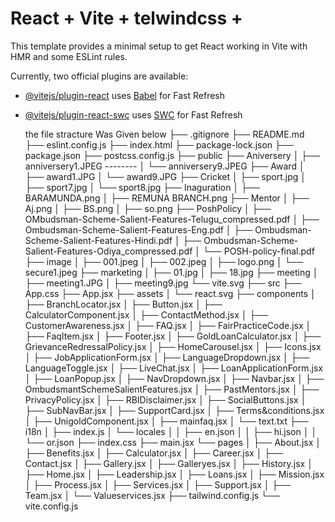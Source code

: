 # React + Vite + telwindcss + 

This template provides a minimal setup to get React working in Vite with HMR and some ESLint rules.

Currently, two official plugins are available:

- [@vitejs/plugin-react](https://github.com/vitejs/vite-plugin-react/blob/main/packages/plugin-react/README.md) uses [Babel](https://babeljs.io/) for Fast Refresh
- [@vitejs/plugin-react-swc](https://github.com/vitejs/vite-plugin-react-swc) uses [SWC](https://swc.rs/) for Fast Refresh

  the file stracture Was Given below
├── .gitignore
├── README.md
├── eslint.config.js
├── index.html
├── package-lock.json
├── package.json
├── postcss.config.js
├── public
    ├── Aniversery
    │   ├── anniversery1.JPEG
         --------
    │   └── anniversery9.JPEG
    ├── Award
    │   ├── award1.JPG
    │   └── award9.JPG
    ├── Cricket
    │   ├── sport.jpg
    │   ├── sport7.jpg
    │   └── sport8.jpg
    ├── Inaguration
    │   ├── BARAMUNDA.png
    │   ├── REMUNA BRANCH.png
    ├── Mentor
    │   ├── Aj.png
    │   ├── BS.png
    │   ├── so.png
    ├── PoshPolicy
    │   ├── OMbudsman-Scheme-Salient-Features-Telugu_compressed.pdf
    │   ├── Ombudsman-Scheme-Salient-Features-Eng.pdf
    │   ├── Ombudsman-Scheme-Salient-Features-Hindi.pdf
    │   ├── Ombudsman-Scheme-Salient-Features-Odiya_compressed.pdf
    │   └── POSH-policy-final.pdf
    ├── image
    │   ├── 001.jpeg
    │   ├── 002.jpeg
    │   ├── logo.png
    │   └── secure1.jpeg
    ├── marketing
    │   ├── 01.jpg
    │   ├── 18.jpg
    ├── meeting
    │   ├── meeting1.JPG
    │   ├── meeting9.jpg
    └── vite.svg
├── src
    ├── App.css
    ├── App.jsx
    ├── assets
    │   └── react.svg
    ├── components
    │   ├── BranchLocator.jsx
    │   ├── Button.jsx
    │   ├── CalculatorComponent.jsx
    │   ├── ContactMethod.jsx
    │   ├── CustomerAwareness.jsx
    │   ├── FAQ.jsx
    │   ├── FairPracticeCode.jsx
    │   ├── FaqItem.jsx
    │   ├── Footer.jsx
    │   ├── GoldLoanCalculator.jsx
    │   ├── GrievanceRedressalPolicy.jsx
    │   ├── HomeCarousel.jsx
    │   ├── Icons.jsx
    │   ├── JobApplicationForm.jsx
    │   ├── LanguageDropdown.jsx
    │   ├── LanguageToggle.jsx
    │   ├── LiveChat.jsx
    │   ├── LoanApplicationForm.jsx
    │   ├── LoanPopup.jsx
    │   ├── NavDropdown.jsx
    │   ├── Navbar.jsx
    │   ├── OmbudsmantSchemeSalientFeatures.jsx
    │   ├── PastMentors.jsx
    │   ├── PrivacyPolicy.jsx
    │   ├── RBIDisclaimer.jsx
    │   ├── SocialButtons.jsx
    │   ├── SubNavBar.jsx
    │   ├── SupportCard.jsx
    │   ├── Terms&conditions.jsx
    │   ├── UnigoldComponent.jsx
    │   ├── mainfaq.jsx
    │   └── text.txt
    ├── i18n
    │   ├── index.js
    │   └── locales
    │   │   ├── en.json
    │   │   ├── hi.json
    │   │   └── or.json
    ├── index.css
    ├── main.jsx
    └── pages
    │   ├── About.jsx
    │   ├── Benefits.jsx
    │   ├── Calculator.jsx
    │   ├── Career.jsx
    │   ├── Contact.jsx
    │   ├── Gallery.jsx
    │   ├── Galleryes.jsx
    │   ├── History.jsx
    │   ├── Home.jsx
    │   ├── Leadership.jsx
    │   ├── Loans.jsx
    │   ├── Mission.jsx
    │   ├── Process.jsx
    │   ├── Services.jsx
    │   ├── Support.jsx
    │   ├── Team.jsx
    │   └── Valueservices.jsx
├── tailwind.config.js
└── vite.config.js
